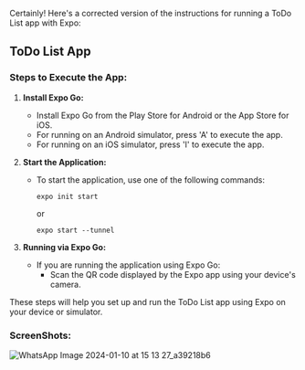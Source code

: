 Certainly! Here's a corrected version of the instructions for running a ToDo List app with Expo:

## ToDo List App

### Steps to Execute the App:

1. **Install Expo Go:**
   - Install Expo Go from the Play Store for Android or the App Store for iOS.
   - For running on an Android simulator, press 'A' to execute the app.
   - For running on an iOS simulator, press 'I' to execute the app.

2. **Start the Application:**
   - To start the application, use one of the following commands:
     ```
     expo init start
     ```
     or
     ```
     expo start --tunnel
     ```

3. **Running via Expo Go:**
   - If you are running the application using Expo Go:
     - Scan the QR code displayed by the Expo app using your device's camera.

These steps will help you set up and run the ToDo List app using Expo on your device or simulator.

### ScreenShots:

![WhatsApp Image 2024-01-10 at 15 13 27_a39218b6](https://github.com/BALASARVAN12/ToDoList_App/assets/91976828/80879bfd-5f74-41a7-8968-a54a1684e498)
